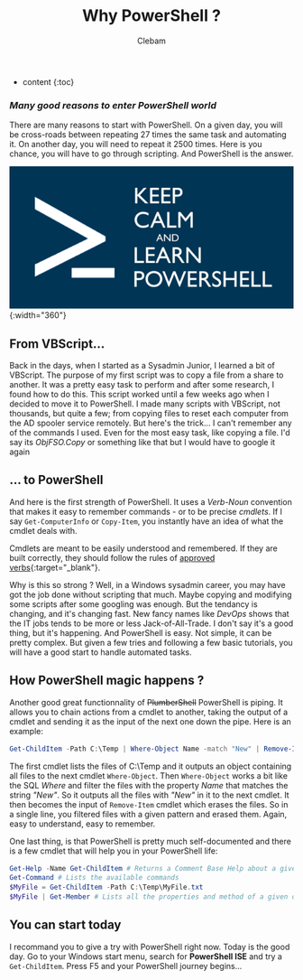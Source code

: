 ﻿---
layout: post
title:  "Why PowerShell ?"
categories: PowerShell
tags: feedback
author: Clebam
---
* content
{:toc}

<!-- A short phrase of preview with a short text -->
### _Many good reasons to enter PowerShell world_

There are many reasons to start with PowerShell. On a given day, you will be cross-roads between repeating 27 times the same task and automating it. On another day, you will need to repeat it 2500 times. Here is you chance, you will have to go through scripting. And PowerShell is the answer.

![Image](/img/posh840x420.png){:width="360"} <!--Standard width: 300px-->

<!--End_Preview-->

## From VBScript...

Back in the days, when I started as a Sysadmin Junior, I learned a bit of VBScript. The purpose of my first script was to copy a file from a share to another. It was a pretty easy task to perform and after some research, I found how to do this. This script worked until a few weeks ago when I decided to move it to PowerShell.
I made many scripts with VBScript, not thousands, but quite a few; from copying files to reset each computer from the AD spooler service remotely. But here's the trick... I can't remember any of the commands I used. Even for the most easy task, like copying a file. I'd say its _ObjFSO.Copy_ or something like that but I would have to google it again

## ... to PowerShell
And here is the first strength of PowerShell. It uses a _Verb-Noun_ convention that makes it easy to remember commands - or to be precise _cmdlets_.
If I say `Get-ComputerInfo` or `Copy-Item`, you instantly have an idea of what the cmdlet deals with.

Cmdlets are meant to be easily understood and remembered. If they are built correctly, they should follow the rules of [approved verbs](https://msdn.microsoft.com/en-us/library/ms714428(v=vs.85).aspx){:target="_blank"}.

Why is this so strong ? Well, in a Windows sysadmin career, you may have got the job done without scripting that much. Maybe copying and modifying some scripts after some googling was enough. But the tendancy is changing, and it's changing fast. New fancy names like _DevOps_ shows that the IT jobs tends to be more or less Jack-of-All-Trade. I don't say it's a good thing, but it's happening. And PowerShell is easy. Not simple, it can be pretty complex. But given a few tries and following a few basic tutorials, you will have a good start to handle automated tasks.

## How PowerShell magic happens ?

Another good great functionnality of ~~PlumberShell~~ PowerShell is piping. It allows you to chain actions from a cmdlet to another, taking the output of a cmdlet and sending it as the input of the next one down the pipe.
Here is an example:
```powershell
Get-ChildItem -Path C:\Temp | Where-Object Name -match "New" | Remove-Item
```
The first cmdlet lists the files of C:\Temp and it outputs an object containing all files to the next cmdlet `Where-Object`. Then `Where-Object` works a bit like the SQL _Where_ and filter the files with the property _Name_ that matches the string _"New"_. So it outputs all the files with _"New"_ in it to the next cmdlet. It then becomes the input of `Remove-Item` cmdlet which erases the files.
So in a single line, you filtered files with a given pattern and erased them. Again, easy to understand, easy to remember.

One last thing, is that PowerShell is pretty much self-documented and there is a few cmdlet that will help you in your PowerShell life:
```powershell
Get-Help -Name Get-ChildItem # Returns a Comment Base Help about a given cmdlet
Get-Command # Lists the available commands
$MyFile = Get-ChildItem -Path C:\Temp\MyFile.txt
$MyFile | Get-Member # Lists all the properties and method of a given object
```
## You can start today
I recommand you to give a try with PowerShell right now. Today is the good day. Go to your Windows start menu, search for **PowerShell ISE** and try a `Get-ChildItem`. Press F5 and your PowerShell journey begins...